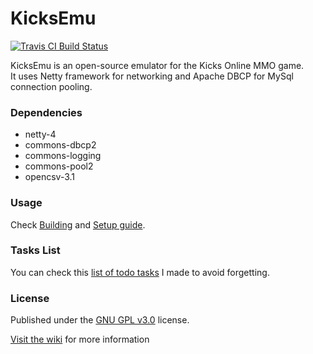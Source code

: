 KicksEmu
========
[![Travis CI Build Status](https://travis-ci.org/neikeq/KicksEmu.svg?branch=master)](https://travis-ci.org/neikeq/KicksEmu)

KicksEmu is an open-source emulator for the Kicks Online MMO game.<br>
It uses Netty framework for networking and Apache DBCP for MySql connection pooling.

### Dependencies

* netty-4
* commons-dbcp2
* commons-logging
* commons-pool2
* opencsv-3.1

### Usage

Check [Building](https://github.com/neikeq/KicksEmu/wiki/Building) and [Setup guide](https://github.com/neikeq/KicksEmu/wiki/Setup-Guide).

### Tasks List

You can check this [list of todo tasks](https://github.com/neikeq/KicksEmu/wiki/Todo-List) I made to avoid forgetting.

### License
Published under the [GNU GPL v3.0](https://github.com/neikeq/KicksEmu/blob/master/LICENSE) license.

[Visit the wiki](https://github.com/neikeq/KicksEmu/wiki) for more information

